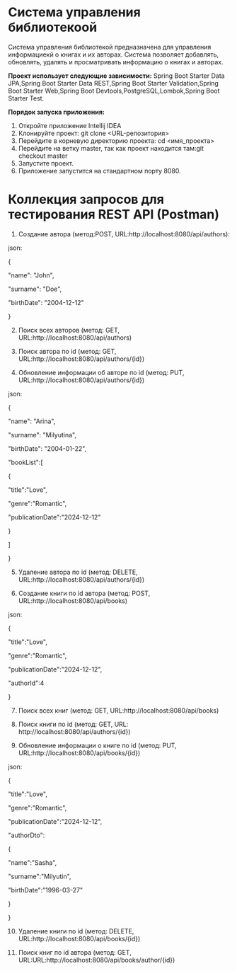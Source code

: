 # ******Система управления библиотекоой******

Система управления библиотекой предназначена для управления информациекй о книгах и их авторах. Система позволяет
добавлять, обновлять, удалять и просматривать информацию о книгах и авторах.

**Проект использует следующие зависимости:** Spring Boot Starter Data JPA,Spring Boot Starter Data REST,Spring Boot
Starter
Validation,Spring Boot Starter Web,Spring Boot Devtools,PostgreSQL,Lombok,Spring Boot Starter Test.

**Порядок запуска приложения:**

1. Откройте приложение Intellij IDEA
2. Клонируйте проект: git clone <URL-репозитория>
3. Перейдите в корневую директорию проекта: cd <имя_проекта>
4. Перейдите на ветку master, так как проект находится там:git checkout master
5. Запустите проект.
6. Приложение запустится на стандартном порту 8080.

# **Коллекция запросов для тестирования REST API (Postman)**

1. Создание автора (метод:POST, URL:http://localhost:8080/api/authors):

json:

{

"name": "John",

"surname": "Doe",

"birthDate": "2004-12-12"

}

2. Поиск всех авторов (метод: GET, URL:http://localhost:8080/api/authors)

3. Поиск автора по id (метод: GET, URL:http://localhost:8080/api/authors/{id})

4. Обновление информации об авторе по id (метод: PUT, URL:http://localhost:8080/api/authors/{id})

json:

{

"name": "Arina",

"surname": "Milyutina",

"birthDate": "2004-01-22",

"bookList":[

{

"title":"Love",

"genre":"Romantic",

"publicationDate":"2024-12-12"

}

]

}

5. Удаление автора по id (метод: DELETE, URL:http://localhost:8080/api/authors/{id})

6. Создание книги по id автора (метод: POST, URL:http://localhost:8080/api/books)

json:

{

"title":"Love",

"genre":"Romantic",

"publicationDate":"2024-12-12",

"authorId":4

}

7. Поиск всех книг (метод: GET, URL:http://localhost:8080/api/books)

8. Поиск книги по id (метод: GET, URL: http://localhost:8080/api/authors/{id})

9. Обновление информации о книге по id (метод: PUT, URL:http://localhost:8080/api/books/{id})

json:

{

"title":"Love",

"genre":"Romantic",

"publicationDate":"2024-12-12",

"authorDto":

{

"name":"Sasha",

"surname":"Milyutin",

"birthDate":"1996-03-27"

}

}

10. Удаление книги по id (метод: DELETE, URL:http://localhost:8080/api/books/{id})

11. Поиск книг по id автора (метод: GET, URL:URL:http://localhost:8080/api/books/author/{id})



